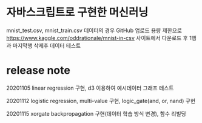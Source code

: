 # 자바스크립트로 구현한 머신러닝

mnist_test.csv, mnist_train.csv 데이터의 경우 GitHub 업로드 용량 제한으로 https://www.kaggle.com/oddrationale/mnist-in-csv 사이트에서 다운로드 후
1행과 마지막행 삭제후 데이터 테스트



# release note

20201105 linear regression 구현, d3 이용하여 예시데이터 그래프 테스트

20201112 logistic regression, multi-value 구현, logic_gate(and, or, nand) 구현

20201115 xorgate backpropagation 구현(데이터 학습 방식 변경), 함수 리빌딩 
